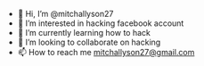 - 👋 Hi, I’m @mitchallyson27
- 👀 I’m interested in hacking facebook account
- 🌱 I’m currently learning how to hack
- 💞️ I’m looking to collaborate on hacking
- 📫 How to reach me mitchallyson27@gmail.com

<!---
mitchallyson27/mitchallyson27 is a ✨ special ✨ repository because its `README.md` (this file) appears on your GitHub profile.
You can click the Preview link to take a look at your changes.
--->
